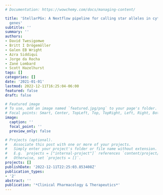 ```yaml
---
# Documentation: https://wowchemy.com/docs/managing-content/

title: 'StellarPGx: A Nextflow pipeline for calling star alleles in cytochrome P450
  genes'
subtitle: ''
summary: ''
authors:
- David Twesigomwe
- Britt I Drögemöller
- Galen EB Wright
- Azra Siddiqui
- Jorge da Rocha
- Zané Lombard
- Scott Hazelhurst
tags: []
categories: []
date: '2021-01-01'
lastmod: 2022-12-11T16:25:04-06:00
featured: false
draft: false

# Featured image
# To use, add an image named `featured.jpg/png` to your page's folder.
# Focal points: Smart, Center, TopLeft, Top, TopRight, Left, Right, BottomLeft, Bottom, BottomRight.
image:
  caption: ''
  focal_point: ''
  preview_only: false

# Projects (optional).
#   Associate this post with one or more of your projects.
#   Simply enter your project's folder or file name without extension.
#   E.g. `projects = ["internal-project"]` references `content/project/deep-learning/index.md`.
#   Otherwise, set `projects = []`.
projects: []
publishDate: '2022-12-11T22:25:03.853408Z'
publication_types:
- '2'
abstract: ''
publication: '*Clinical Pharmacology & Therapeutics*'
---
```

